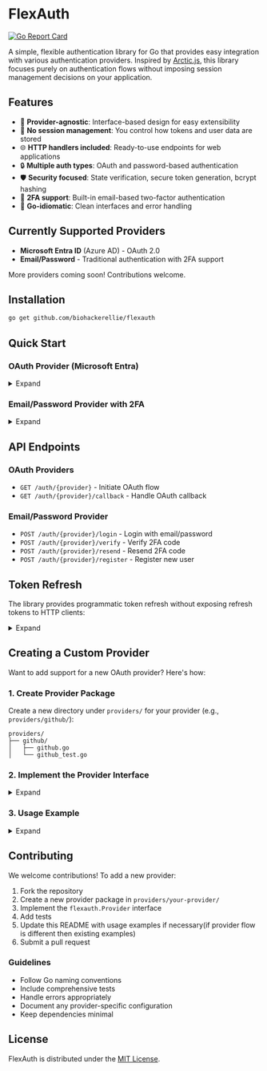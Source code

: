 # FlexAuth

[![Go Report Card](https://goreportcard.com/badge/github.com/biohackerellie/flexauth)](https://goreportcard.com/report/github.com/biohackerellie/flexauth)

A simple, flexible authentication library for Go that provides easy integration with various authentication providers. Inspired by [Arctic.js](https://github.com/pilcrowOnPaper/arctic), this library focuses purely on authentication flows without imposing session management decisions on your application.

## Features

- 🔐 **Provider-agnostic**: Interface-based design for easy extensibility
- 🚀 **No session management**: You control how tokens and user data are stored
- 🌐 **HTTP handlers included**: Ready-to-use endpoints for web applications
- 🔒 **Multiple auth types**: OAuth and password-based authentication
- 🛡️ **Security focused**: State verification, secure token generation, bcrypt hashing
- 📧 **2FA support**: Built-in email-based two-factor authentication
- 🎯 **Go-idiomatic**: Clean interfaces and error handling

## Currently Supported Providers

- **Microsoft Entra ID** (Azure AD) - OAuth 2.0
- **Email/Password** - Traditional authentication with 2FA support

More providers coming soon! Contributions welcome.

## Installation

```bash
go get github.com/biohackerellie/flexauth
```

## Quick Start

### OAuth Provider (Microsoft Entra)

<details>

<summary>Expand</summary>

```go
package main

import (
    "log"
    "net/http"
    
    "github.com/biohackerellie/flexauth"
    "github.com/biohackerellie/flexauth/providers/entra"
)

func main() {
    // Create OAuth handlers
    oauthHandlers := flexauth.NewOAuthHandlers()
    
    // Configure Microsoft Entra provider
    entraConfig := flexauth.Config{
        ClientID:     "your-client-id",
        ClientSecret: "your-client-secret",
        RedirectURL:  "http://localhost:8080/auth/entra/callback",
    }
    
    entraProvider := entra.NewEntraProvider(entraConfig, "your-tenant-id")
    oauthHandlers.RegisterProvider("entra", entraProvider)
    
    // Custom success handler
    oauthHandlers.SetSuccessHandler(func(w http.ResponseWriter, r *http.Request, userInfo *flexauth.UserInfo, tokens *flexauth.TokenResponse) {
        // Handle successful authentication
        // Store tokens, create session, etc.
        log.Printf("User %s logged in successfully", userInfo.Email)
        
        // Redirect to dashboard or return JSON
        http.Redirect(w, r, "/dashboard", http.StatusTemporaryRedirect)
    })
    
    // Setup routes
    mux := http.NewServeMux()
    mux.HandleFunc("GET /auth/{provider}", oauthHandlers.AuthHandler)
    mux.HandleFunc("GET /auth/{provider}/callback", oauthHandlers.CallbackHandler)
    
    // Start server
    log.Println("Server running on :8080")
    log.Fatal(http.ListenAndServe(":8080", mux))
}
```

</details>

### Email/Password Provider with 2FA


<details>

<summary>Expand</summary>

```go
package main

import (
    "context"
    "log"
    "net/http"
    
    "github.com/biohackerellie/flexauth"
    "github.com/biohackerellie/flexauth/providers/email"
)

// Implement user storage interface
type DatabaseUserStorage struct {
    // Your database connection
}

func (db *DatabaseUserStorage) GetUserByEmail(ctx context.Context, email string) (*email.StoredUser, error) {
    // Query your database
    return &email.StoredUser{
        ID:       "user123",
        Email:    email,
        Password: "$2a$10$...", // bcrypt hash
        Name:     "John Doe",
    }, nil
}

func (db *DatabaseUserStorage) CreateUser(ctx context.Context, email, hashedPassword string) (*email.StoredUser, error) {
    // Create user in database
    return &email.StoredUser{
        ID:       "newuser123",
        Email:    email,
        Password: hashedPassword,
    }, nil
}

func (db *DatabaseUserStorage) UpdateUserPassword(ctx context.Context, userID, hashedPassword string) error {
    // Update password in database
    return nil
}

// Implement email sender interface
type EmailSender struct {
    // Your email service configuration
}

func (e *EmailSender) SendCode(ctx context.Context, email, code string) error {
    // Send 2FA code via email
    log.Printf("Sending 2FA code %s to %s", code, email)
    return nil
}

func main() {
    oauthHandlers := flexauth.NewOAuthHandlers()
    
    // Setup email/password provider
    userStorage := &DatabaseUserStorage{}
    emailSender := &EmailSender{}
    emailProvider := email.NewEmailProvider(userStorage, emailSender)
    oauthHandlers.RegisterProvider("email", emailProvider)
    
    // Setup routes
    mux := http.NewServeMux()
    
    // Email/Password routes
    mux.HandleFunc("POST /auth/{provider}/login", oauthHandlers.LoginHandler)
    mux.HandleFunc("POST /auth/{provider}/verify", oauthHandlers.Verify2FAHandler)
    mux.HandleFunc("POST /auth/{provider}/resend", oauthHandlers.ResendCodeHandler)
    mux.HandleFunc("POST /auth/{provider}/register", oauthHandlers.RegisterHandler)
    
    log.Fatal(http.ListenAndServe(":8080", mux))
}
```


</details>


## API Endpoints

### OAuth Providers
- `GET /auth/{provider}` - Initiate OAuth flow
- `GET /auth/{provider}/callback` - Handle OAuth callback

### Email/Password Provider
- `POST /auth/{provider}/login` - Login with email/password
- `POST /auth/{provider}/verify` - Verify 2FA code
- `POST /auth/{provider}/resend` - Resend 2FA code
- `POST /auth/{provider}/register` - Register new user

## Token Refresh

The library provides programmatic token refresh without exposing refresh tokens to HTTP clients:



<details>

<summary>Expand</summary>

```go
// In your middleware or authentication logic
newTokens, err := oauthHandlers.RefreshToken(
    ctx, 
    "entra", 
    storedRefreshToken, // Retrieved securely from your database
)
if err != nil {
    // Handle refresh failure
    redirectToLogin(w, r)
    return
}

// Update stored tokens
updateTokensInDatabase(userID, newTokens.AccessToken, newTokens.RefreshToken)
```

</details>

## Creating a Custom Provider

Want to add support for a new OAuth provider? Here's how:

### 1. Create Provider Package

Create a new directory under `providers/` for your provider (e.g., `providers/github/`):

```
providers/
├── github/
│   ├── github.go
│   └── github_test.go
```

### 2. Implement the Provider Interface

<details>

<summary>Expand</summary>

```go
// providers/github/github.go
package github

import (
    "context"
    "encoding/json"
    "fmt"
    "net/http"
    "net/url"
    "strings"
    
    "github.com/biohackerellie/flexauth"
)

type GitHubProvider struct {
    config flexauth.Config
    client *http.Client
}

func NewGitHubProvider(config flexauth.Config) *GitHubProvider {
    return &GitHubProvider{
        config: config,
        client: &http.Client{},
    }
}

func (p *GitHubProvider) GetAuthType() flexauth.AuthType {
    return flexauth.AuthTypeOAuth
}

func (p *GitHubProvider) GetAuthURL(state string, scopes ...string) (string, error) {
    if len(scopes) == 0 {
        scopes = []string{"user:email"}
    }
    
    params := url.Values{
        "client_id":     {p.config.ClientID},
        "redirect_uri":  {p.config.RedirectURL},
        "scope":         {strings.Join(scopes, " ")},
        "state":         {state},
    }
    
    return fmt.Sprintf("https://github.com/login/oauth/authorize?%s", params.Encode()), nil
}

func (p *GitHubProvider) ExchangeCodeForToken(ctx context.Context, code string) (*flexauth.TokenResponse, error) {
    data := url.Values{
        "client_id":     {p.config.ClientID},
        "client_secret": {p.config.ClientSecret},
        "code":          {code},
    }
    
    req, err := http.NewRequestWithContext(ctx, "POST", "https://github.com/login/oauth/access_token", strings.NewReader(data.Encode()))
    if err != nil {
        return nil, err
    }
    
    req.Header.Set("Content-Type", "application/x-www-form-urlencoded")
    req.Header.Set("Accept", "application/json")
    
    resp, err := p.client.Do(req)
    if err != nil {
        return nil, err
    }
    defer resp.Body.Close()
    
    if resp.StatusCode != http.StatusOK {
        return nil, fmt.Errorf("token exchange failed with status: %d", resp.StatusCode)
    }
    
    var tokenResp flexauth.TokenResponse
    if err := json.NewDecoder(resp.Body).Decode(&tokenResp); err != nil {
        return nil, fmt.Errorf("failed to decode token response: %w", err)
    }
    
    return &tokenResp, nil
}

func (p *GitHubProvider) GetUserInfo(ctx context.Context, accessToken string) (*flexauth.UserInfo, error) {
    req, err := http.NewRequestWithContext(ctx, "GET", "https://api.github.com/user", nil)
    if err != nil {
        return nil, err
    }
    
    req.Header.Set("Authorization", "Bearer "+accessToken)
    req.Header.Set("Accept", "application/vnd.github.v3+json")
    
    resp, err := p.client.Do(req)
    if err != nil {
        return nil, err
    }
    defer resp.Body.Close()
    
    if resp.StatusCode != http.StatusOK {
        return nil, fmt.Errorf("user info request failed with status: %d", resp.StatusCode)
    }
    
    var rawUser map[string]interface{}
    if err := json.NewDecoder(resp.Body).Decode(&rawUser); err != nil {
        return nil, err
    }
    
    userInfo := &flexauth.UserInfo{
        Raw: rawUser,
    }
    
    // Map GitHub-specific fields
    if id, ok := rawUser["id"].(float64); ok {
        userInfo.ID = fmt.Sprintf("%.0f", id)
    }
    if email, ok := rawUser["email"].(string); ok {
        userInfo.Email = email
    }
    if name, ok := rawUser["name"].(string); ok {
        userInfo.Name = name
    }
    if login, ok := rawUser["login"].(string); ok {
        userInfo.Username = login
    }
    if avatar, ok := rawUser["avatar_url"].(string); ok {
        userInfo.Avatar = avatar
    }
    
    return userInfo, nil
}

func (p *GitHubProvider) RefreshToken(ctx context.Context, refreshToken string) (*flexauth.TokenResponse, error) {
    // GitHub doesn't support refresh tokens in the same way
    return nil, fmt.Errorf("GitHub does not support refresh tokens")
}
```

</details>

### 3. Usage Example

<details>

<summary>Expand</summary>

```go
package main

import (
    "github.com/biohackerellie/flexauth"
    "github.com/biohackerellie/flexauth/providers/github"
)

func main() {
    handlers := flexauth.NewOAuthHandlers()
    
    // Configure GitHub provider
    githubConfig := flexauth.Config{
        ClientID:     "your-github-client-id",
        ClientSecret: "your-github-client-secret",
        RedirectURL:  "http://localhost:8080/auth/github/callback",
    }
    
    githubProvider := github.NewGitHubProvider(githubConfig)
    handlers.RegisterProvider("github", githubProvider)
    
    // Setup routes and start server...
}
```

### 4. Testing Your Provider

```go
// providers/github/github_test.go
package github

import (
    "testing"
    "github.com/biohackerellie/flexauth"
)

func TestGitHubProvider(t *testing.T) {
    config := flexauth.Config{
        ClientID:     "test-client-id",
        ClientSecret: "test-client-secret",
        RedirectURL:  "http://localhost:8080/callback",
    }
    
    provider := NewGitHubProvider(config)
    
    // Test auth URL generation
    authURL, err := provider.GetAuthURL("test-state", "user:email")
    if err != nil {
        t.Fatalf("Failed to generate auth URL: %v", err)
    }
    
    if !strings.Contains(authURL, "github.com/login/oauth/authorize") {
        t.Errorf("Expected GitHub auth URL, got: %s", authURL)
    }
    
    // Add more tests...
}
```

</details>

## Contributing

We welcome contributions! To add a new provider:

1. Fork the repository
2. Create a new provider package in `providers/your-provider/`
3. Implement the `flexauth.Provider` interface
4. Add tests
5. Update this README with usage examples if necessary(if provider flow is different then existing examples)
6. Submit a pull request

### Guidelines

- Follow Go naming conventions
- Include comprehensive tests
- Handle errors appropriately
- Document any provider-specific configuration
- Keep dependencies minimal

## License

FlexAuth is distributed under the [MIT License](LICENSE).
